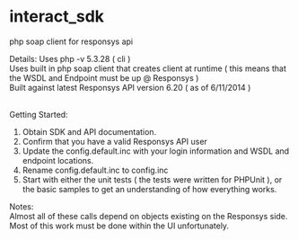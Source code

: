 interact_sdk
============

php soap client for responsys api

Details:
Uses php -v 5.3.28 ( cli )<br>
Uses built in php soap client that creates client at runtime ( this means that the WSDL and Endpoint must be up @ Responsys )<br>
Built against latest Responsys API version 6.20 ( as of 6/11/2014 )
<br><br>

Getting Started:<br>
1. Obtain SDK and API documentation.<br>
2. Confirm that you have a valid Responsys API user <br>
3. Update the config.default.inc with your login information and WSDL and endpoint locations. <br>
4. Rename config.default.inc to config.inc <br>
5. Start with either the unit tests ( the tests were written for PHPUnit ), or the basic samples to get an understanding of how everything works. <br>

Notes:<br>
Almost all of these calls depend on objects existing on the Responsys side.  <br>
Most of this work must be done within the UI unfortunately. <br>
